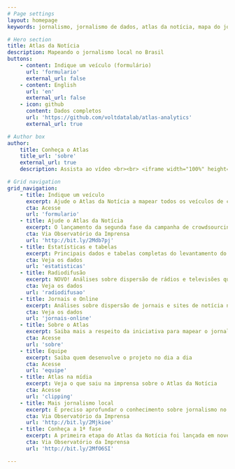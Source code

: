 ```yaml
---
# Page settings
layout: homepage
keywords: jornalismo, jornalismo de dados, atlas da notícia, mapa do jornalismo, transparência

# Hero section
title: Atlas da Notícia
description: Mapeando o jornalismo local no Brasil
buttons:
    - content: Indique um veículo (formulário)
      url: 'formulario'
      external_url: false
    - content: English
      url: 'en'
      external_url: false
    - icon: github
      content: Dados completos
      url: 'https://github.com/voltdatalab/atlas-analytics'
      external_url: true

# Author box
author:
    title: Conheça o Atlas
    title_url: 'sobre'
    external_url: true
    description: Assista ao vídeo <br><br> <iframe width="100%" height="160" src="https://www.youtube.com/embed/dVYrf29Qsdc?rel=0" frameborder="0" allow="autoplay; encrypted-media" allowfullscreen></iframe>

# Grid navigation
grid_navigation:
    - title: Indique um veículo
      excerpt: Ajude o Atlas da Notícia a mapear todos os veículos de comunicação do Brasil e construir uma base para melhorarmos o conhecimento sobre o jornalismo local
      cta: Acesse
      url: 'formulario'
    - title: Ajude o Atlas da Notícia
      excerpt: O lançamento da segunda fase da campanha de crowdsourcing do Atlas da Notícia é destaque no Observatório da Imprensa
      cta: Via Observatório da Imprensa
      url: 'http://bit.ly/2Mdb7pj'
    - title: Estatísticas e tabelas
      excerpt: Principais dados e tabelas completas do levantamento do Atlas da Notícia
      cta: Veja os dados
      url: 'estatisticas'
    - title: Radiodifusão
      excerpt: NOVO! Análises sobre dispersão de rádios e televisões que operam no espectro de radiodifusão brasileiro
      cta: Veja os dados
      url: 'radiodifusao'
    - title: Jornais e Online
      excerpt: Análises sobre dispersão de jornais e sites de notícia no território brasileiro
      cta: Veja os dados
      url: 'jornais-online'
    - title: Sobre o Atlas
      excerpt: Saiba mais a respeito da iniciativa para mapear o jornalismo no Brasil
      cta: Acesse
      url: 'sobre'
    - title: Equipe
      excerpt: Saiba quem desenvolve o projeto no dia a dia
      cta: Acesse
      url: 'equipe'
    - title: Atlas na mídia
      excerpt: Veja o que saiu na imprensa sobre o Atlas da Notícia
      cta: Acesse
      url: 'clipping'
    - title: Mais jornalismo local
      excerpt: É preciso aprofundar o conhecimento sobre jornalismo no Brasil. Na segunda fase, a meta é ampliar o crowdsourcing a partir de um formulário disponibilizado na rede
      cta: Via Observatório da Imprensa
      url: 'http://bit.ly/2Mjkioe'
    - title: Conheça a 1ª fase
      excerpt: A primeira etapa do Atlas da Notícia foi lançada em novembro de 2017 na edição especial 965 do Observatório da Imprensa. Reveja os principais conteúdos daquela edição
      cta: Via Observatório da Imprensa
      url: 'http://bit.ly/2MfO6SI'

---
```

